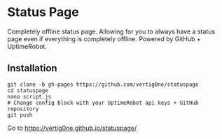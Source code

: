 # Status Page

Completely offline status page. Allowing for you to always have a status page even if everything is completely offline. Powered by GitHub + UptimeRobot.

## Installation

    git clone -b gh-pages https://github.com/vertig0ne/statuspage
    cd statuspage
    nano script.js
    # Change config block with your UptimeRobot api keys + GitHub repository
    git push

Go to https://vertig0ne.github.io/statuspage/ 
